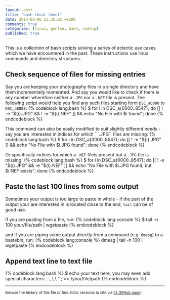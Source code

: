 ```yaml
---
layout: post
title: "bash cheat sheet"
date: 2014-02-06 23:35:02 +0200
comments: true
categories: [linux, gentoo, bash, coding]
published: true
---
```


This is a collection of bash scripts solving a series of eclectic use cases which we have encountered in the past.
These instructions use linux commands and directory structures. 

<!-- more -->

## Check sequence of files for missing entries
Say you are keeping your photography files in a single directory and have them incrementally numerated.
And say you would like to check if there is any number wherefore neither a ```.JPG``` nor a ```.NEF``` file is present.
The following script would help you find any such files starting form ```DSC_a0000``` to ```DSC_a8888```:
{% codeblock  lang:bash %}
$ for i in DSC_a{0000..8547}; do [[ ! -e "${i}.JPG" && ! -e "${i}.NEF" ]] && echo "No File with $i found"; done
{% endcodeblock %}

This command can also be easily modified to suit slightly different needs - say you are interested in indices for which ```.JPG`` files are missing:
{% codeblock  lang:bash %}
$ for i in DSC_a{0000..8547}; do [[ ! -e "${i}.JPG" ]] && echo "No File with $i.JPG found"; done
{% endcodeblock %}

Or specifically indices for which a ```.NEF``` fileis present but a ```.JPG``` file is missing:
{% codeblock  lang:bash %}
$ for i in DSC_a{0000..8547}; do [[ ! -e "${i}.JPG" && -e "${i}.NEF" ]] && echo "No File with $i.JPG found, but $i.NEF exists"; done
{% endcodeblock %}

## Paste the last 100 lines from some output

Sometimes your output is too large to paste in whole - 
if the part of the output your are interested in is located close to the end, ```tail``` can be of good use.

If you are pasting from a file, run:
{% codeblock  lang:console %}
$ tail -n 100 your/file/path | wgetpaste
{% endcodeblock %}

and if you are piping some output directly from a command (e.g. ```dmesg```) to a bastebin, run:
{% codeblock  lang:console %}
dmesg | tail -n 100 | wgetpaste 
{% endcodeblock %}

## Append text line to text file
{% codeblock  lang:bash %}
$ echo your text here, you may even add special characters: .-, \ \\ \" \; >> /your/file/path
{% endcodeblock %}

---
<sup>Browse the history of this file *or* find static versions to cite via [its GitHub page](https://github.com/TheChymera/chymeric_tutorials/blob/master/source/_posts/2014-02-06-bash-cheat-sheet.markdown)!</sup>
